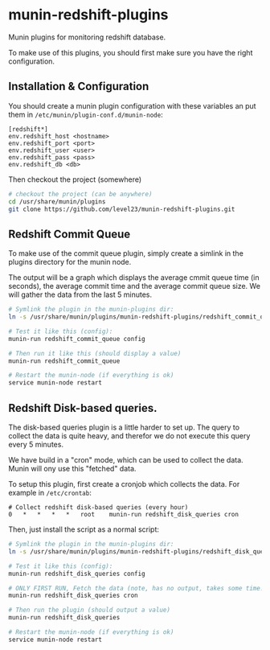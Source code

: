 # munin-redshift-plugins

Munin plugins for monitoring redshift database.

To make use of this plugins, you should first make sure you have the right configuration. 

## Installation & Configuration

You should create a munin plugin configuration with these variables an put them in
`/etc/munin/plugin-conf.d/munin-node`: 

```
[redshift*]
env.redshift_host <hostname>
env.redshift_port <port>
env.redshift_user <user>
env.redshift_pass <pass>
env.redshift_db <db>
```

Then checkout the project (somewhere)

```bash
# checkout the project (can be anywhere)
cd /usr/share/munin/plugins
git clone https://github.com/level23/munin-redshift-plugins.git
```

## Redshift Commit Queue

To make use of the commit queue plugin, simply create a simlink in the plugins directory for the munin node.

The output will be a graph which displays the average cmmit queue time (in seconds), the average commit time and the
average commit queue size. We will gather the data from the last 5 minutes. 

```bash
# Symlink the plugin in the munin-plugins dir:
ln -s /usr/share/munin/plugins/munin-redshift-plugins/redshift_commit_queue.sh redshift_commit_queue

# Test it like this (config):
munin-run redshift_commit_queue config 

# Then run it like this (should display a value)
munin-run redshift_commit_queue

# Restart the munin-node (if everything is ok)
service munin-node restart
```

## Redshift Disk-based queries.

The disk-based queries plugin is a little harder to set up. The query to collect the data is quite heavy, and 
therefor we do not execute this query every 5 minutes. 

We have build in a "cron" mode, which can be used to collect the data. Munin will ony use this "fetched" 
data.

To setup this plugin, first create a cronjob which collects the data. For example in `/etc/crontab`:
```
# Collect redshift disk-based queries (every hour)
0   *   *   *   *   root    munin-run redshift_disk_queries cron
```

Then, just install the script as a normal script:
```bash
# Symlink the plugin in the munin-plugins dir:
ln -s /usr/share/munin/plugins/munin-redshift-plugins/redshift_disk_queries.sh redshift_disk_queries

# Test it like this (config):
munin-run redshift_disk_queries config

# ONLY FIRST RUN, Fetch the data (note, has no output, takes some time!):
munin-run redshift_disk_queries cron 

# Then run the plugin (should output a value)
munin-run redshift_disk_queries

# Restart the munin-node (if everything is ok)
service munin-node restart
```